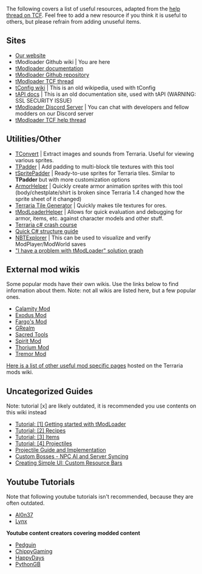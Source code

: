 The following covers a list of useful resources, adapted from the [help thread on TCF](https://forums.terraria.org/index.php?threads/official-tmodloader-help-thread.28901/). Feel free to add a new resource if you think it is useful to others, but please refrain from adding unuseful items.

## Sites
* [Our website](https://tmodloader.net/)
* tModloader Github wiki | You are here
* [tModloader documentation](http://tmodloader.github.io/tModLoader/)
* [tModloader Github repository](https://github.com/tModLoader/tModLoader)
* [tModloader TCF thread](https://forums.terraria.org/index.php?threads/.23726/)
* [tConfig wiki](http://tconfig.wikia.com/wiki/TConfig_Wiki) | This is an old wikipedia, used with tConfig
* [tAPI docs](http://tapi.axxim.net/docs/) | This is an old documentation site, used with tAPI (WARNING: SSL SECURITY ISSUE)
* [tModloader Discord Server](http://discord.gg/tmodloader) | You can chat with developers and fellow modders on our Discord server
* [tModloader TCF help thread](https://forums.terraria.org/index.php?threads/official-tmodloader-help-thread.28901/)

## Utilities/Other

* [TConvert](https://forums.terraria.org/index.php?threads/tconvert-extract-content-files-and-convert-them-back.61706/) | Extract images and sounds from Terraria. Useful for viewing various sprites.
* [TPadder](https://github.com/MdTanjeemHaider/TPadder) | Add padding to multi-block tile textures with this tool
* [tSpritePadder](https://forums.terraria.org/index.php?threads/tspritepadder-ready-to-use-sprites-for-terraria-tiles.96177/) | Ready-to-use sprites for Terraria tiles. Similar to **TPadder** but with more customization options
* [ArmorHelper](https://forums.terraria.org/index.php?threads/armorhelper-sprite-armor-sets-30x-times-faster.68744/) | Quickly create armor animation sprites with this tool (body/chestplate/shirt is broken since Terraria 1.4 changed how the sprite sheet of it changed)
* [Terraria Tile Generator](https://forums.terraria.org/index.php?threads/terraria-tile-generator.70088/) | Quickly makes tile textures for ores.
* [tModLoaderHelper](https://forums.terraria.org/index.php?threads/tmodloaderhelper.73330/) | Allows for quick evaluation and debugging for armor, items, etc. against character models and other stuff.
* [Terraria c# crash course](https://docs.google.com/document/d/1xRz3kFNbewb8DI29AKXuyi6O327IcxlgihZ7sdK_IuE/edit?usp=sharing)
* [Quick C# structure guide](http://i.imgur.com/oDfE6d6.png)
* [NBTExplorer](https://github.com/jaquadro/NBTExplorer/releases/tag/v2.7.6.-win) | This can be used to visualize and verify ModPlayer/ModWorld saves
* ["I have a problem with tModLoader" solution graph](https://cdn.discordapp.com/attachments/466247288331829249/481464717043564554/Untitled_Diagram1.png)

## External mod wikis

Some popular mods have their own wikis. Use the links below to find information about them. Note: not all wikis are listed here, but a few popular ones.

* [Calamity Mod](https://calamitymod.gamepedia.com/)
* [Exodus Mod](https://exodusmod.gamepedia.com/)
* [Fargo's Mod](https://fargosmod.gamepedia.com/)
* [GRealm](https://grealm.gamepedia.com/)
* [Sacred Tools](https://sacredtools.gamepedia.com/)
* [Spirit Mod](https://spiritmod.gamepedia.com/)
* [Thorium Mod](https://thoriummod.gamepedia.com/)
* [Tremor Mod](https://tremormod.gamepedia.com/)

[Here is a list of other useful mod specific pages](http://terrariamods.gamepedia.com/index.php?title=Special:AllPages&hideredirects=1) hosted on the Terraria mods wiki.

## Uncategorized Guides

Note: tutorial [x] are likely outdated, it is recommended you use contents on this wiki instead
- [Tutorial: [1] Getting started with tModLoader](https://forums.terraria.org/index.php?threads/.44817/)
- [Tutorial: [2] Recipes](https://forums.terraria.org/index.php?threads/.44822/)
- [Tutorial: [3] Items](https://forums.terraria.org/index.php?threads/.44842/)
- [Tutorial: [4] Projectiles](https://forums.terraria.org/index.php?threads/.44857/)
- [Projectile Guide and Implementation](https://forums.terraria.org/index.php?threads/.40062/)
- [Custom Bosses - NPC AI and Server Syncing](https://forums.terraria.org/index.php?threads/.10474/)
- [Creating Simple UI: Custom Resource Bars](https://forums.terraria.org/index.php?threads/.53417/)

## Youtube Tutorials
Note that following youtube tutorials isn't recommended, because they are often outdated.
- [Al0n37](https://www.youtube.com/user/Al0n37/videos)
- [Lynx](https://www.youtube.com/playlist?list=PLYaXRYIpx67Hc3JJ3ZcCbzYwDAko9Q_lJ) 

**Youtube content creators covering modded content**
- [Pedguin](https://www.youtube.com/user/PedguinGames)
- [ChippyGaming](https://www.youtube.com/user/ChippyGaming)
- [HappyDays](https://www.youtube.com/user/happydaysgames)
- [PythonGB](https://www.youtube.com/user/PythonGB)